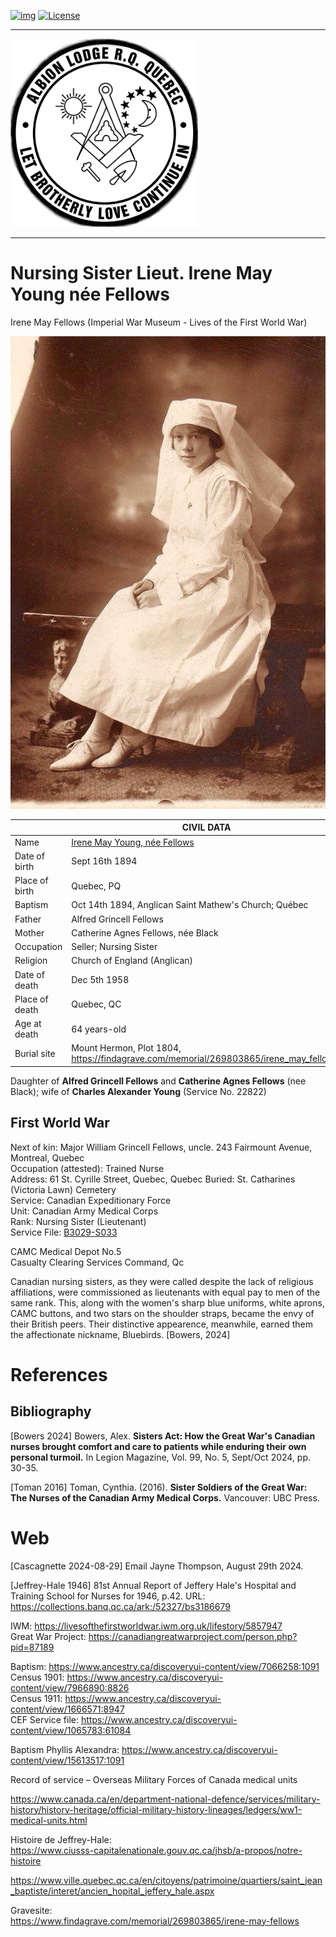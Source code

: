 <!-- ENTETE -->
[![img](https://img.shields.io/badge/Cycle%20de%20Vie-Édition-339999)](https://franc-maconnerie.ca)
[![License](https://img.shields.io/badge/Licence-MIT-blue)](LICENSE)

---

<div>
    <a target="_blank" href="https://franc-maconnerie.ca">
      <img src="./images/common/logo.png" alt="Julio Torres Freemasonry" width="300"/>
    </a>
</div>

--- 

<!-- FIN ENTETE -->


# **Nursing Sister Lieut. Irene May Young née Fellows**
Irene May Fellows (Imperial War Museum - Lives of the First World War)    

<img src="./images/cayoung/IreneMayYoung.jpeg" />

||CIVIL DATA|
|---|---|
|Name|[Irene May Young, née Fellows](https://www.ancestry.ca/family-tree/person/tree/197335275/person/332580256963/facts)|
|Date of birth|Sept 16th 1894 |
|Place of birth|Quebec, PQ |
|Baptism| Oct 14th 1894, Anglican Saint Mathew's Church; Québec|
|Father|Alfred Grincell Fellows|
|Mother|Catherine Agnes Fellows, née Black|
|Occupation|Seller; Nursing Sister|
|Religion|Church of England (Anglican)|
|Date of death|Dec 5th 1958|
|Place of death|Quebec, QC|
|Age at death|64 years-old|
|Burial site|Mount Hermon, Plot 1804, https://findagrave.com/memorial/269803865/irene_may_fellows/|


Daughter of **Alfred Grincell Fellows** and **Catherine Agnes Fellows** (nee Black); wife of **Charles Alexander Young** (Service No. 22822)

## First World War 

Next of kin: Major William Grincell Fellows, uncle. 243 Fairmount Avenue, Montreal, Quebec   
Occupation (attested): Trained Nurse    
Address: 61 St. Cyrille Street, Quebec, Quebec
Buried: St. Catharines (Victoria Lawn) Cemetery    
Service: Canadian Expeditionary Force    	  
Unit: Canadian Army Medical Corps 	 
Rank: Nursing Sister (Lieutenant)	  
Service File:  [B3029-S033](https://central.bac-lac.gc.ca/.item/?op=pdf&app=CEF&id=B3029-S033)     

CAMC Medical Depot No.5     
Casualty Clearing Services Command, Qc   


Canadian nursing sisters, as they were called despite the lack of religious affiliations, were commissioned as lieutenants with equal pay to men of the same rank. This, along with the women's sharp blue uniforms, white aprons, CAMC buttons, and two stars on the shoulder straps, became the envy of their British peers. Their distinctive appearence, meanwhile, earned them the affectionate nickname, Bluebirds. [Bowers, 2024]


# References 

## Bibliography

[Bowers 2024] Bowers, Alex. **Sisters Act: How the Great War's Canadian nurses brought comfort and care to patients while enduring their own personal turmoil.** In Legion Magazine, Vol. 99, No. 5, Sept/Oct 2024, pp. 30-35.

[Toman 2016] Toman, Cynthia. (2016). **Sister Soldiers of the Great War: The Nurses of the Canadian Army Medical Corps.** Vancouver: UBC Press.

# Web 

[Cascagnette 2024-08-29] Email Jayne Thompson, August 29th 2024.

[Jeffrey-Hale 1946] 81st Annual Report of Jeffery Hale's Hospital and Training School for Nurses for 1946, p.42. URL: https://collections.banq.qc.ca/ark:/52327/bs3186679 

IWM: https://livesofthefirstworldwar.iwm.org.uk/lifestory/5857947    
Great War Project: https://canadiangreatwarproject.com/person.php?pid=87189

Baptism: https://www.ancestry.ca/discoveryui-content/view/7066258:1091   
Census 1901: https://www.ancestry.ca/discoveryui-content/view/7966890:8826   
Census 1911: https://www.ancestry.ca/discoveryui-content/view/1666571:8947   
CEF Service file: https://www.ancestry.ca/discoveryui-content/view/1065783:61084   

Baptism Phyllis Alexandra: https://www.ancestry.ca/discoveryui-content/view/15613517:1091

Record of service – Overseas Military Forces of Canada medical units   

https://www.canada.ca/en/department-national-defence/services/military-history/history-heritage/official-military-history-lineages/ledgers/ww1-medical-units.html

Histoire de Jeffrey-Hale:   
https://www.ciusss-capitalenationale.gouv.qc.ca/jhsb/a-propos/notre-histoire  

https://www.ville.quebec.qc.ca/en/citoyens/patrimoine/quartiers/saint_jean_baptiste/interet/ancien_hopital_jeffery_hale.aspx

Gravesite:   
https://www.findagrave.com/memorial/269803865/irene-may-fellows